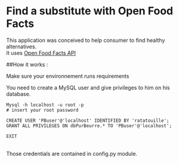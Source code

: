 # Find a substitute with Open Food Facts

This application was conceived to help consumer to find healthy alternatives.
<br/>It uses [Open Food Facts API](https://world.openfoodfacts.org])

##How it works :

Make sure your environnement runs requirements

You need to create a MySQL user and give privileges to him on his database.
```mysql
Mysql -h localhost -u root -p
# insert your root password

CREATE USER 'PBuser'@'localhost' IDENTIFIED BY 'ratatouille';
GRANT ALL PRIVILEGES ON dbPurBeurre.* TO 'PBuser'@'localhost';

EXIT
```
<br/>Those credentials are contained in config.py module.
